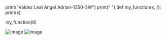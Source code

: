 print("Valdez Leal Angel Adrian-1350-3W")
print(" ")
def my_function(x, /):
    print(x)

my_function(6)  

![image](https://github.com/user-attachments/assets/e439f5f2-39f8-46aa-a319-32f2cb353088)
![image](https://github.com/user-attachments/assets/8e782349-411d-439e-8df4-cdbcd2238cea)
